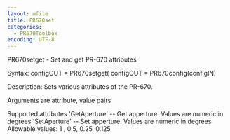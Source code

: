 ```yaml
---
layout: mfile
title: PR670set
categories:
  - PR670Toolbox
encoding: UTF-8
---
```


PR670setget - Set and get PR-670 attributes

Syntax:
configOUT = PR670setget(
configOUT = PR670config(configIN)

Description:
Sets various attributes of the PR-670.

Arguments are attribute, value pairs

Supported attributes
  'GetAperture' -- Get apperture.  Values are numeric in degrees
  'SetAperture' -- Set apperture.  Values are numeric in degrees
   Allowable values: 1 , 0.5, 0.25, 0.125